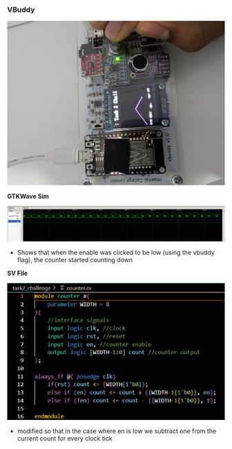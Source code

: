 ### VBuddy

![vbuddysim_task2challenge](image-2.png)

**GTKWave Sim**

![wavesim_task2challenge](image.png)

- Shows that when the enable was clicked to be low (using the vbuddy flag), the counter started counting down

**SV File**

![svfile_task2challenge](image-1.png)

- modified so that in the case where en is low we subtract one from the current count for every clock tick

